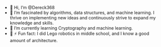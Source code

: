 - 👋 Hi, I’m @Dereck368
- 👀  I’m fascinated by algorithms, data structures, and machine learning. I thrive on implementing new ideas and continuously strive to expand my knowledge and skills.
- 🌱 I’m currently learning Cryptography and machine learning.
- 💞️ ⚡ Fun fact: I did Lego robotics in middle school, and I know a good amount of architecture.

<!---
Dereck368/Dereck368 is a ✨ special ✨ repository because its `README.md` (this file) appears on your GitHub profile.
You can click the Preview link to take a look at your changes.
--->
